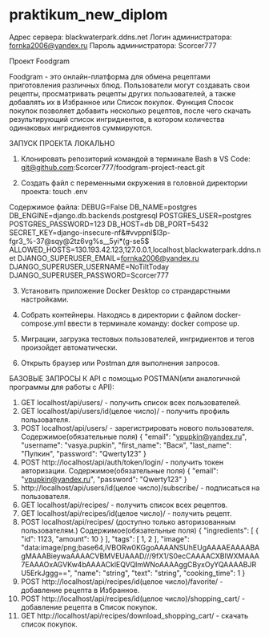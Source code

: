 # praktikum_new_diplom
Aдрес сервера: blackwaterpark.ddns.net
Логин администратора: fornka2006@yandex.ru
Пароль администратора: Scorcer777

Проект Foodgram

Foodgram - это онлайн-платформа для обмена рецептами приготовления различных блюд. Пользователи могут создавать свои рецепты, просматривать рецепты других пользователей, а также добавлять их в Избранное или Список покупок. Функция Спосок покупок позволяет добавить несколько рецептов, после чего скачать результирующий список ингридиентов, в котором количества одинаковых ингридиентов суммируются.


ЗАПУСК ПРОЕКТА ЛОКАЛЬНО

1. Клонировать репозиторий командой в терминале Bash в VS Code:
git@github.com:Scorcer777/foodgram-project-react.git

2. Создать файл с переменными окружения в головной директории проекта:
touch .env

Содержимое файла:
DEBUG=False
DB_NAME=postgres
DB_ENGINE=django.db.backends.postgresql
POSTGRES_USER=postgres
POSTGRES_PASSWORD=123
DB_HOST=db
DB_PORT=5432
SECRET_KEY=django-insecure-nf&#vvppnl$l3p-fgr3_%-37@sqy@2tz6vg%s__5yi*(g-se5$
ALLOWED_HOSTS=130.193.42.123,127.0.0.1,localhost,blackwaterpark.ddns.net
DJANGO_SUPERUSER_EMAIL=fornka2006@yandex.ru
DJANGO_SUPERUSER_USERNAME=NoTiltToday
DJANGO_SUPERUSER_PASSWORD=Scorcer777

3. Установить приложение Docker Desktop со страндарстными настройками.

4. Собрать контейнеры. Находясь в директории с файлом docker-compose.yml ввести в терминале команду:
docker compose up.

5. Миграции, загрузка тестовых пользователей, ингридиентов и тегов произойдет автоматически.

6. Открыть браузер или Postman для выполнения запросов.


БАЗОВЫЕ ЗАПРОСЫ К API c помощью POSTMAN(или аналогичной программы для работы с API):

1. GET localhost/api/users/ - получить список всех пользователей.
2. GET localhost/api/users/id(целое число)/ - получить профиль пользователя.
3. POST localhost/api/users/ - зарегистрировать нового пользователя.
Содержимое(обязательные поля)
{
    "email": "vpupkin@yandex.ru",
    "username": "vasya.pupkin",
    "first_name": "Вася",
    "last_name": "Пупкин",
    "password": "Qwerty123"
}
4. POST http://localhost/api/auth/token/login/ - получить токен авторизации.
Содержимое(обязательные поля)
{
    "email": "vpupkin@yandex.ru",
    "password": "Qwerty123"
}
5. http://localhost/api/users/id(целое число)/subscribe/ - подписаться на пользователя.
6. GET localhost/api/recipes/ - получить список всех рецептов.
7. GET localhost/api/recipes/id(целое число)/ - получить рецепт.
8. POST localhost/api/recipes/ (доступно только авторизованным пользователям.)
Содержимое(обязательные поля)
{
    "ingredients": [
{
    "id": 1123,
    "amount": 10
}
    ],
    "tags": [
    1,
    2
    ],
    "image": "data:image/png;base64,iVBORw0KGgoAAAANSUhEUgAAAAEAAAABAgMAAABieywaAAAACVBMVEUAAAD///9fX1/S0ecCAAAACXBIWXMAAA7EAAAOxAGVKw4bAAAACklEQVQImWNoAAAAggCByxOyYQAAAABJRU5ErkJggg==",
    "name": "string",
    "text": "string",
    "cooking_time": 1
}
9. POST http://localhost/api/recipes/id(целое число)/favorite/ - добавление рецепта в Избранное.
10. POST http://localhost/api/recipes/id(целое число)/shopping_cart/ - добавление рецепта в Список покупок.
11. GET http://localhost/api/recipes/download_shopping_cart/ - скачать список покупок.

